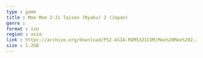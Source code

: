 ```yaml
---
type : game
title : Moe Moe 2-Ji Taisen (Ryaku) 2 (Japan)
genre : 
format : iso
region : asia
link : https://archive.org/download/PS2-ASIA-ROMS321COM/Moe%20Moe%202-Ji%20Taisen%20%28Ryaku%29%202%20%28Japan%29.7z
size : 1.2GB
---
```

